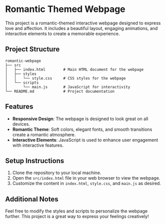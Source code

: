 # Romantic Themed Webpage

This project is a romantic-themed interactive webpage designed to express love and affection. It includes a beautiful layout, engaging animations, and interactive elements to create a memorable experience.

## Project Structure

```
romantic-webpage
├── src
│   ├── index.html        # Main HTML document for the webpage
│   ├── styles
│   │   └── style.css     # CSS styles for the webpage
│   └── scripts
│       └── main.js       # JavaScript for interactivity
└── README.md             # Project documentation
```

## Features

- **Responsive Design**: The webpage is designed to look great on all devices.
- **Romantic Theme**: Soft colors, elegant fonts, and smooth transitions create a romantic atmosphere.
- **Interactive Elements**: JavaScript is used to enhance user engagement with interactive features.

## Setup Instructions

1. Clone the repository to your local machine.
2. Open the `src/index.html` file in your web browser to view the webpage.
3. Customize the content in `index.html`, `style.css`, and `main.js` as desired.

## Additional Notes

Feel free to modify the styles and scripts to personalize the webpage further. This project is a great way to express your feelings creatively!